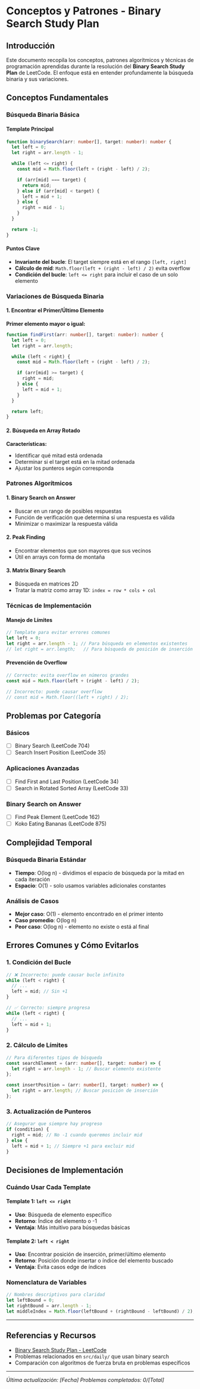 # Conceptos y Patrones - Binary Search Study Plan

## Introducción

Este documento recopila los conceptos, patrones algorítmicos y técnicas de programación aprendidas durante la resolución del **Binary Search Study Plan** de LeetCode. El enfoque está en entender profundamente la búsqueda binaria y sus variaciones.

## Conceptos Fundamentales

### Búsqueda Binaria Básica

#### Template Principal

```typescript
function binarySearch(arr: number[], target: number): number {
  let left = 0;
  let right = arr.length - 1;

  while (left <= right) {
    const mid = Math.floor(left + (right - left) / 2);

    if (arr[mid] === target) {
      return mid;
    } else if (arr[mid] < target) {
      left = mid + 1;
    } else {
      right = mid - 1;
    }
  }

  return -1;
}
```

#### Puntos Clave

- **Invariante del bucle**: El target siempre está en el rango `[left, right]`
- **Cálculo de mid**: `Math.floor(left + (right - left) / 2)` evita overflow
- **Condición del bucle**: `left <= right` para incluir el caso de un solo elemento

### Variaciones de Búsqueda Binaria

#### 1. Encontrar el Primer/Último Elemento

**Primer elemento mayor o igual:**

```typescript
function findFirst(arr: number[], target: number): number {
  let left = 0;
  let right = arr.length;

  while (left < right) {
    const mid = Math.floor(left + (right - left) / 2);

    if (arr[mid] >= target) {
      right = mid;
    } else {
      left = mid + 1;
    }
  }

  return left;
}
```

#### 2. Búsqueda en Array Rotado

**Características:**

- Identificar qué mitad está ordenada
- Determinar si el target está en la mitad ordenada
- Ajustar los punteros según corresponda

### Patrones Algorítmicos

#### 1. **Binary Search on Answer**

- Buscar en un rango de posibles respuestas
- Función de verificación que determina si una respuesta es válida
- Minimizar o maximizar la respuesta válida

#### 2. **Peak Finding**

- Encontrar elementos que son mayores que sus vecinos
- Útil en arrays con forma de montaña

#### 3. **Matrix Binary Search**

- Búsqueda en matrices 2D
- Tratar la matriz como array 1D: `index = row * cols + col`

### Técnicas de Implementación

#### Manejo de Límites

```typescript
// Template para evitar errores comunes
let left = 0;
let right = arr.length - 1; // Para búsqueda en elementos existentes
// let right = arr.length;   // Para búsqueda de posición de inserción
```

#### Prevención de Overflow

```typescript
// Correcto: evita overflow en números grandes
const mid = Math.floor(left + (right - left) / 2);

// Incorrecto: puede causar overflow
// const mid = Math.floor((left + right) / 2);
```

## Problemas por Categoría

### Básicos

- [ ] Binary Search (LeetCode 704)
- [ ] Search Insert Position (LeetCode 35)

### Aplicaciones Avanzadas

- [ ] Find First and Last Position (LeetCode 34)
- [ ] Search in Rotated Sorted Array (LeetCode 33)

### Binary Search on Answer

- [ ] Find Peak Element (LeetCode 162)
- [ ] Koko Eating Bananas (LeetCode 875)

## Complejidad Temporal

### Búsqueda Binaria Estándar

- **Tiempo**: O(log n) - dividimos el espacio de búsqueda por la mitad en cada iteración
- **Espacio**: O(1) - solo usamos variables adicionales constantes

### Análisis de Casos

- **Mejor caso**: O(1) - elemento encontrado en el primer intento
- **Caso promedio**: O(log n)
- **Peor caso**: O(log n) - elemento no existe o está al final

## Errores Comunes y Cómo Evitarlos

### 1. Condición del Bucle

```typescript
// ❌ Incorrecto: puede causar bucle infinito
while (left < right) {
  // ...
  left = mid; // Sin +1
}

// ✅ Correcto: siempre progresa
while (left < right) {
  // ...
  left = mid + 1;
}
```

### 2. Cálculo de Límites

```typescript
// Para diferentes tipos de búsqueda
const searchElement = (arr: number[], target: number) => {
  let right = arr.length - 1; // Buscar elemento existente
};

const insertPosition = (arr: number[], target: number) => {
  let right = arr.length; // Buscar posición de inserción
};
```

### 3. Actualización de Punteros

```typescript
// Asegurar que siempre hay progreso
if (condition) {
  right = mid; // No -1 cuando queremos incluir mid
} else {
  left = mid + 1; // Siempre +1 para excluir mid
}
```

## Decisiones de Implementación

### Cuándo Usar Cada Template

#### Template 1: `left <= right`

- **Uso**: Búsqueda de elemento específico
- **Retorno**: Índice del elemento o -1
- **Ventaja**: Más intuitivo para búsquedas básicas

#### Template 2: `left < right`

- **Uso**: Encontrar posición de inserción, primer/último elemento
- **Retorno**: Posición donde insertar o índice del elemento buscado
- **Ventaja**: Evita casos edge de índices

### Nomenclatura de Variables

```typescript
// Nombres descriptivos para claridad
let leftBound = 0;
let rightBound = arr.length - 1;
let middleIndex = Math.floor(leftBound + (rightBound - leftBound) / 2);
```

---

## Referencias y Recursos

- [Binary Search Study Plan - LeetCode](https://leetcode.com/studyplan/binary-search/)
- Problemas relacionados en `src/daily/` que usan binary search
- Comparación con algoritmos de fuerza bruta en problemas específicos

---

_Última actualización: [Fecha]_
_Problemas completados: 0/[Total]_
